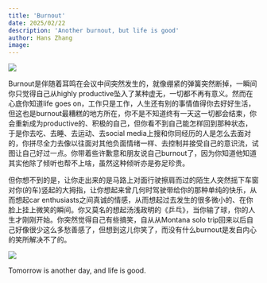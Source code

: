 ```yaml
---
title: 'Burnout'
date: 2025/02/22
description: 'Another burnout, but life is good'
author: Hans Zhang
image:
---
```


![](/images/IMG_0298.JPG)

Burnout是伴随着耳鸣在会议中间突然发生的，就像绷紧的弹簧突然断掉，一瞬间你只觉得自己从highly productive坠入了某种虚无，一切都不再有意义。然而在心底你知道life goes on，工作只是工作，人生还有别的事情值得你去好好生活，但这也是burnout最糟糕的地方所在，你不是不知道终有一天这一切都会结束，你会重新成为productive的、积极的自己，但你看不到自己能怎样回到那种状态，于是你去吃、去睡、去运动、去social media上搜和你同经历的人是怎么去面对的，你拼尽全力去像以往面对其他负面情绪一样、去控制并接受自己的意识流，试图让自己好过一点。你带着些许歉意和朋友说自己burnout了，因为你知道他知道其实他除了倾听也帮不上啥，虽然这种倾听亦是弥足珍贵。
	
但你想不到的是，让你走出来的是马路上对面行驶擦肩而过的陌生人突然摇下车窗对你(的车)竖起的大拇指，让你想起来曾几何时驾驶带给你的那种单纯的快乐，从而想起car enthusiasts之间真诚的情感，从而想起过去发生的很多微小的、在你脸上挂上微笑的瞬间。你又莫名的想起汤浅政明的《乒乓》，当你输了球，你的人生才刚刚开始。你突然觉得自己有些搞笑，自从从Montana solo trip回来以后自己好像很少这么多愁善感了，但想到这儿你笑了，而没有什么burnout是发自内心的笑所解决不了的。

![](/images/IMG_0299.JPG)

Tomorrow is another day, and life is good.